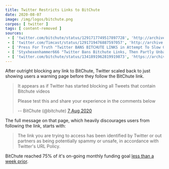 ```yaml
---
title: Twitter Restricts Links to BitChute
date: 2020-08-07
image: /img/logos/bitchute.png
corpos: [ twitter ]
tags: [ content-removed ]
sources:
 - [ 'twitter.com/bitchute/status/1291717749517897728', 'http://archive.is/76MLV' ]
 - [ 'twitter.com/Timcast/status/1291719476887597057', 'http://archive.is/YHpKr' ]
 - [ 'Press For Truth "Twitter BANS BITCHUTE LINKS in Attempt To Slow Growth And CONTROL INFORMATION!!!" on BitChute (7 Aug 2020)', 'https://www.bitchute.com/video/yyoXadxiK74w/' ]
 - [ 'Styxhexenhammer666 "Twitter Bans Bitchute Links, Then Partly Unbans Them After Backlash" on BitChute (8 Aug 2020)', 'https://www.bitchute.com/video/t6kYIDSq1Ho/' ]
 - [ 'twitter.com/bitchute/status/1341891962819919873', 'https://archive.is/i39W8' ]
---
```


After outright blocking any link to BitChute, Twitter scaled back to just
showing users a warning page before they follow the BitChute link.

> It appears as if Twitter has started blocking all Tweets that contain
> Bitchute videos
>
> Please test this and share your experience in the comments below
>
> -- BitChute (@bitchute) [7 Aug 2020](http://archive.is/76MLV)

The full message on that page, which heavily discourages users from following
the link, starts with:

> The link you are trying to access has been identified by Twitter or out
> partners as being potentially spammy or unsafe, in accordance with Twitter's
> URL Policy.

BitChute reached 75% of it's on-going monthly funding goal
[less than a week prior](/e/bitchute-reaches-75p-of-funding-goal/).

